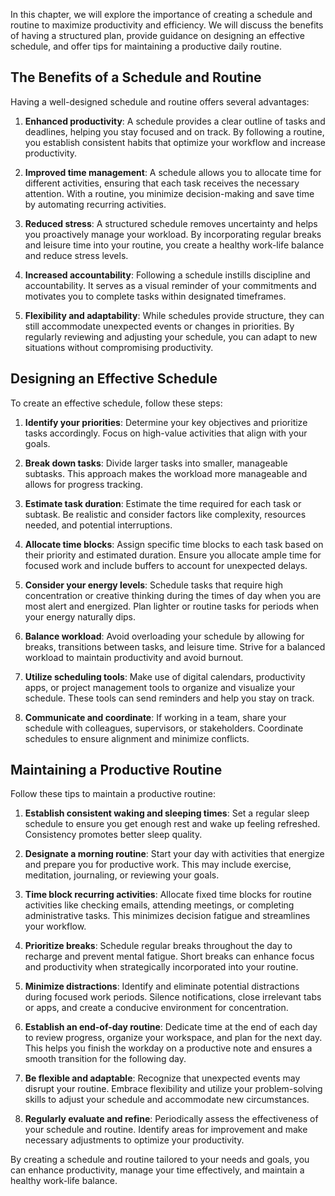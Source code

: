
In this chapter, we will explore the importance of creating a schedule and routine to maximize productivity and efficiency. We will discuss the benefits of having a structured plan, provide guidance on designing an effective schedule, and offer tips for maintaining a productive daily routine.

The Benefits of a Schedule and Routine
--------------------------------------

Having a well-designed schedule and routine offers several advantages:

1. **Enhanced productivity**: A schedule provides a clear outline of tasks and deadlines, helping you stay focused and on track. By following a routine, you establish consistent habits that optimize your workflow and increase productivity.

2. **Improved time management**: A schedule allows you to allocate time for different activities, ensuring that each task receives the necessary attention. With a routine, you minimize decision-making and save time by automating recurring activities.

3. **Reduced stress**: A structured schedule removes uncertainty and helps you proactively manage your workload. By incorporating regular breaks and leisure time into your routine, you create a healthy work-life balance and reduce stress levels.

4. **Increased accountability**: Following a schedule instills discipline and accountability. It serves as a visual reminder of your commitments and motivates you to complete tasks within designated timeframes.

5. **Flexibility and adaptability**: While schedules provide structure, they can still accommodate unexpected events or changes in priorities. By regularly reviewing and adjusting your schedule, you can adapt to new situations without compromising productivity.

Designing an Effective Schedule
-------------------------------

To create an effective schedule, follow these steps:

1. **Identify your priorities**: Determine your key objectives and prioritize tasks accordingly. Focus on high-value activities that align with your goals.

2. **Break down tasks**: Divide larger tasks into smaller, manageable subtasks. This approach makes the workload more manageable and allows for progress tracking.

3. **Estimate task duration**: Estimate the time required for each task or subtask. Be realistic and consider factors like complexity, resources needed, and potential interruptions.

4. **Allocate time blocks**: Assign specific time blocks to each task based on their priority and estimated duration. Ensure you allocate ample time for focused work and include buffers to account for unexpected delays.

5. **Consider your energy levels**: Schedule tasks that require high concentration or creative thinking during the times of day when you are most alert and energized. Plan lighter or routine tasks for periods when your energy naturally dips.

6. **Balance workload**: Avoid overloading your schedule by allowing for breaks, transitions between tasks, and leisure time. Strive for a balanced workload to maintain productivity and avoid burnout.

7. **Utilize scheduling tools**: Make use of digital calendars, productivity apps, or project management tools to organize and visualize your schedule. These tools can send reminders and help you stay on track.

8. **Communicate and coordinate**: If working in a team, share your schedule with colleagues, supervisors, or stakeholders. Coordinate schedules to ensure alignment and minimize conflicts.

Maintaining a Productive Routine
--------------------------------

Follow these tips to maintain a productive routine:

1. **Establish consistent waking and sleeping times**: Set a regular sleep schedule to ensure you get enough rest and wake up feeling refreshed. Consistency promotes better sleep quality.

2. **Designate a morning routine**: Start your day with activities that energize and prepare you for productive work. This may include exercise, meditation, journaling, or reviewing your goals.

3. **Time block recurring activities**: Allocate fixed time blocks for routine activities like checking emails, attending meetings, or completing administrative tasks. This minimizes decision fatigue and streamlines your workflow.

4. **Prioritize breaks**: Schedule regular breaks throughout the day to recharge and prevent mental fatigue. Short breaks can enhance focus and productivity when strategically incorporated into your routine.

5. **Minimize distractions**: Identify and eliminate potential distractions during focused work periods. Silence notifications, close irrelevant tabs or apps, and create a conducive environment for concentration.

6. **Establish an end-of-day routine**: Dedicate time at the end of each day to review progress, organize your workspace, and plan for the next day. This helps you finish the workday on a productive note and ensures a smooth transition for the following day.

7. **Be flexible and adaptable**: Recognize that unexpected events may disrupt your routine. Embrace flexibility and utilize your problem-solving skills to adjust your schedule and accommodate new circumstances.

8. **Regularly evaluate and refine**: Periodically assess the effectiveness of your schedule and routine. Identify areas for improvement and make necessary adjustments to optimize your productivity.

By creating a schedule and routine tailored to your needs and goals, you can enhance productivity, manage your time effectively, and maintain a healthy work-life balance.
